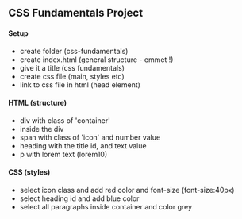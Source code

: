 ## CSS Fundamentals Project

#### Setup

- create folder (css-fundamentals)
- create index.html (general structure - emmet !)
- give it a title (css fundamentals)
- create css file (main, styles etc)
- link to css file in html (head element)

#### HTML (structure)

- div with class of 'container'
- inside the div
- span with class of 'icon' and number value
- heading with the title id, and text value
- p with lorem text (lorem10)

#### CSS (styles)

- select icon class and add red color and font-size (font-size:40px)
- select heading id and add blue color
- select all paragraphs inside container and color grey
